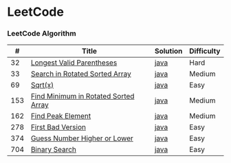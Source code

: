 LeetCode
========

### LeetCode Algorithm

| # | Title | Solution | Difficulty |
|---| ----- | -------- | ---------- |
|32|[Longest Valid Parentheses](https://leetcode.com/problems/longest-valid-parentheses/description/) | [java](https://github.com/Bihanghang/Notes/tree/master/notes/leetcode/LongestValidParentheses.md)|Hard|
|33|[Search in Rotated Sorted Array](https://leetcode.com/problems/search-in-rotated-sorted-array/description/) | [java](https://github.com/Bihanghang/Notes/tree/master/notes/leetcode/SearchinRotatedSortedArray.md)|Medium|
|69|[Sqrt(x)](https://leetcode.com/problems/sqrtx/description/) | [java](https://github.com/Bihanghang/Notes/tree/master/notes/leetcode/Sqrt.md)|Easy|
|153|[Find Minimum in Rotated Sorted Array](https://leetcode.com/problems/find-minimum-in-rotated-sorted-array/description/) | [java](https://github.com/Bihanghang/Notes/tree/master/notes/leetcode/FindMinimuminRotatedSortedArray.md)|Medium|
|162|[Find Peak Element](https://leetcode.com/problems/find-peak-element/description/) | [java](https://github.com/Bihanghang/Notes/tree/master/notes/leetcode/FindPeakElement.md)|Medium|
|278|[First Bad Version](https://leetcode.com/problems/first-bad-version/description/) | [java](https://github.com/Bihanghang/Notes/tree/master/notes/leetcode/FirstBadVersion.md)|Easy|
|374|[Guess Number Higher or Lower](https://leetcode.com/problems/guess-number-higher-or-lower/description/) | [java](https://github.com/Bihanghang/Notes/tree/master/notes/leetcode/GuessNumberHigherorLower.md)|Easy|
|704|[Binary Search](https://leetcode.com/problems/binary-search/description/) | [java](https://github.com/Bihanghang/Notes/tree/master/notes/leetcode/BinarySearch.md)|Easy|
